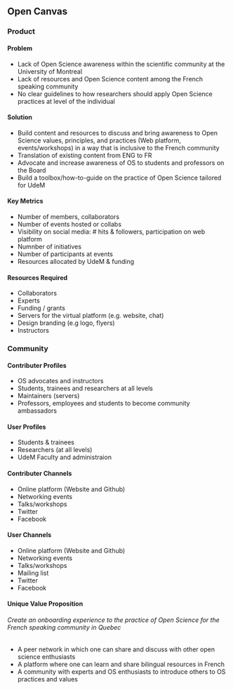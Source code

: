 ## Open Canvas
### Product
#### Problem  
- Lack of Open Science awareness within the scientific community at the University of Montreal
- Lack of resources and Open Science content among the French speaking community
- No clear guidelines to how researchers should apply Open Science practices at level of the individual

#### Solution   
- Build content and resources to discuss and bring awareness to Open Science  values, principles, and practices (Web platform, events/workshops) in a way that is inclusive to the French community
- Translation of existing content from ENG to FR
- Advocate and increase awareness of OS to students and professors on the Board
- Build a toolbox/how-to-guide on the practice of Open Science tailored for UdeM

#### Key Metrics   
- Number of members, collaborators
- Number of events hosted or collabs
- Visibility on social media:  # hits &  followers, participation on web platform
- Numnber of initiatives
- Number of participants at events
- Resources allocated by UdeM & funding

#### Resources Required 
- Collaborators
- Experts
- Funding / grants
- Servers for the virtual platform (e.g. website, chat)
- Design branding (e.g logo, flyers)
- Instructors

### Community 
#### Contributer Profiles
- OS advocates and instructors 
- Students, trainees and researchers at all levels
- Maintainers (servers)
- Professors, employees and students to become community ambassadors


#### User Profiles
- Students & trainees 
- Researchers (at all levels)
- UdeM Faculty and administraion 

#### Contributer Channels 
- Online platform (Website and Github)
- Networking events
- Talks/workshops
- Twitter
- Facebook

#### User Channels 
- Online platform (Website and Github)
- Networking events
- Talks/workshops
- Mailing list 
- Twitter
- Facebook

#### Unique Value Proposition   
###### Create an onboarding experience to the practice of Open Science for the French speaking community in Quebec
- A peer network in which one can share and discuss with other open science enthusiasts
- A platform where one can learn and share bilingual resources in French
- A community with experts and OS enthusiasts to introduce others to OS practices and values








